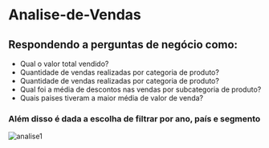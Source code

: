 # Analise-de-Vendas

## Respondendo a perguntas de negócio como:
  - Qual o valor total vendido?
  - Quantidade de vendas realizadas por categoria de produto?
  - Quantidade de vendas realizadas por categoria de produto?
  - Qual foi a média de descontos nas vendas por subcategoria de produto?
  - Quais paises tiveram a maior média de valor de venda?

### Além disso é dada a escolha de filtrar por ano, país e segmento  


![analise1](https://user-images.githubusercontent.com/8195518/218609698-d65ae19a-022f-40a5-aa14-b649adad4eeb.png)
